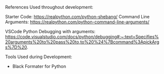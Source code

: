 References Used throughout development: 


Starter Code: https://realpython.com/python-shebang/
Command Line Arguments: https://realpython.com/python-command-line-arguments/

VSCode Python Debugging with arguments: https://code.visualstudio.com/docs/python/debugging#:~:text=Specifies%20arguments%20to%20pass%20to,to%20%24%7Bcommand%3ApickArgs%7D%20.

Tools Used during Development: 
- Black Formater for Python



